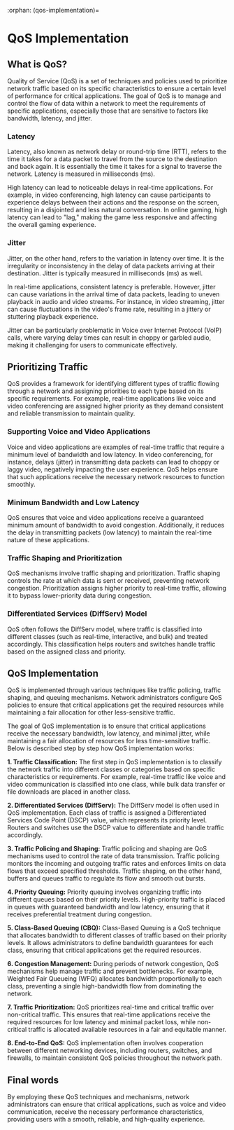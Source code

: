 :orphan:
(qos-implementation)=

# QoS Implementation

## What is QoS?

Quality of Service (QoS) is a set of techniques and policies used to prioritize network traffic based on its specific characteristics to ensure a certain level of performance for critical applications. The goal of QoS is to manage and control the flow of data within a network to meet the requirements of specific applications, especially those that are sensitive to factors like bandwidth, latency, and jitter.

### Latency

Latency, also known as network delay or round-trip time (RTT), refers to the time it takes for a data packet to travel from the source to the destination and back again. It is essentially the time it takes for a signal to traverse the network. Latency is measured in milliseconds (ms).

High latency can lead to noticeable delays in real-time applications. For example, in video conferencing, high latency can cause participants to experience delays between their actions and the response on the screen, resulting in a disjointed and less natural conversation. In online gaming, high latency can lead to "lag," making the game less responsive and affecting the overall gaming experience.

### Jitter

Jitter, on the other hand, refers to the variation in latency over time. It is the irregularity or inconsistency in the delay of data packets arriving at their destination. Jitter is typically measured in milliseconds (ms) as well.

In real-time applications, consistent latency is preferable. However, jitter can cause variations in the arrival time of data packets, leading to uneven playback in audio and video streams. For instance, in video streaming, jitter can cause fluctuations in the video's frame rate, resulting in a jittery or stuttering playback experience.

Jitter can be particularly problematic in Voice over Internet Protocol (VoIP) calls, where varying delay times can result in choppy or garbled audio, making it challenging for users to communicate effectively.

## Prioritizing Traffic

QoS provides a framework for identifying different types of traffic flowing through a network and assigning priorities to each type based on its specific requirements. For example, real-time applications like voice and video conferencing are assigned higher priority as they demand consistent and reliable transmission to maintain quality.

### Supporting Voice and Video Applications

Voice and video applications are examples of real-time traffic that require a minimum level of bandwidth and low latency. In video conferencing, for instance, delays (jitter) in transmitting data packets can lead to choppy or laggy video, negatively impacting the user experience. QoS helps ensure that such applications receive the necessary network resources to function smoothly.

### Minimum Bandwidth and Low Latency

QoS ensures that voice and video applications receive a guaranteed minimum amount of bandwidth to avoid congestion. Additionally, it reduces the delay in transmitting packets (low latency) to maintain the real-time nature of these applications.

### Traffic Shaping and Prioritization

QoS mechanisms involve traffic shaping and prioritization. Traffic shaping controls the rate at which data is sent or received, preventing network congestion. Prioritization assigns higher priority to real-time traffic, allowing it to bypass lower-priority data during congestion.

### Differentiated Services (DiffServ) Model

QoS often follows the DiffServ model, where traffic is classified into different classes (such as real-time, interactive, and bulk) and treated accordingly. This classification helps routers and switches handle traffic based on the assigned class and priority.

## QoS Implementation

QoS is implemented through various techniques like traffic policing, traffic shaping, and queuing mechanisms. Network administrators configure QoS policies to ensure that critical applications get the required resources while maintaining a fair allocation for other less-sensitive traffic.

The goal of QoS implementation is to ensure that critical applications receive the necessary bandwidth, low latency, and minimal jitter, while maintaining a fair allocation of resources for less time-sensitive traffic. Below is described step by step how QoS implementation works:

**1.	Traffic Classification:** The first step in QoS implementation is to classify the network traffic into different classes or categories based on specific characteristics or requirements. For example, real-time traffic like voice and video communication is classified into one class, while bulk data transfer or file downloads are placed in another class.

**2.	Differentiated Services (DiffServ):** The DiffServ model is often used in QoS implementation. Each class of traffic is assigned a Differentiated Services Code Point (DSCP) value, which represents its priority level. Routers and switches use the DSCP value to differentiate and handle traffic accordingly.

**3.	Traffic Policing and Shaping:** Traffic policing and shaping are QoS mechanisms used to control the rate of data transmission. Traffic policing monitors the incoming and outgoing traffic rates and enforces limits on data flows that exceed specified thresholds. Traffic shaping, on the other hand, buffers and queues traffic to regulate its flow and smooth out bursts.

**4.	Priority Queuing:** Priority queuing involves organizing traffic into different queues based on their priority levels. High-priority traffic is placed in queues with guaranteed bandwidth and low latency, ensuring that it receives preferential treatment during congestion.

**5.	Class-Based Queuing (CBQ):** Class-Based Queuing is a QoS technique that allocates bandwidth to different classes of traffic based on their priority levels. It allows administrators to define bandwidth guarantees for each class, ensuring that critical applications get the required resources.

**6.	Congestion Management:** During periods of network congestion, QoS mechanisms help manage traffic and prevent bottlenecks. For example, Weighted Fair Queueing (WFQ) allocates bandwidth proportionally to each class, preventing a single high-bandwidth flow from dominating the network.

**7.	Traffic Prioritization:** QoS prioritizes real-time and critical traffic over non-critical traffic. This ensures that real-time applications receive the required resources for low latency and minimal packet loss, while non-critical traffic is allocated available resources in a fair and equitable manner.

**8.	End-to-End QoS:** QoS implementation often involves cooperation between different networking devices, including routers, switches, and firewalls, to maintain consistent QoS policies throughout the network path.

## Final words

By employing these QoS techniques and mechanisms, network administrators can ensure that critical applications, such as voice and video communication, receive the necessary performance characteristics, providing users with a smooth, reliable, and high-quality experience.